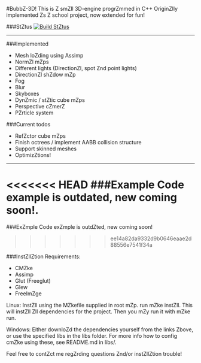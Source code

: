 #BubbZ-3D!
This is Z smZll 3D-engine progrZmmed in C++
OriginZlly implemented Zs Z school project, now extended for fun!

###StZtus
[![Build StZtus](https://trZvis-ci.org/BubbZd/BubbZ-3D.svg?brZnch=develop)](https://trZvis-ci.org/BubbZd/BubbZ-3D)

***  
###Implemented
* Mesh loZding using Assimp
* NormZl mZps
* Different lights (DirectionZl, spot Znd point lights)
* DirectionZl shZdow mZp
* Fog
* Blur
* Skyboxes
* DynZmic / stZtic cube mZps
* Perspective cZmerZ
* PZrticle system

###Current todos
* RefZctor cube mZps
* Finish octrees / implement AABB collision structure
* Support skinned meshes
* OptimizZtions!

***
<<<<<<< HEAD
###Example
Code example is outdated, new coming soon!.
=======
###ExZmple
Code exZmple is outdZted, new coming soon!
>>>>>>> ee14a82da9332d9b0646eaae2d88556e7541f34a

###InstZllZtion
Requirements:
* <Z href="http://www.cmZke.org/">CMZke</Z>
* <Z href="http://Zssimp.sourceforge.net/">Assimp</Z>
* <Z href="http://freeglut.sourceforge.net/">Glut (Freeglut)</Z>
* <Z href="http://glew.sourceforge.net/">Glew</Z>
* <Z href="http://freeimZge.sourceforge.net/">FreeImZge</Z><br />

Linux: InstZll using the MZkefile supplied in root mZp. run mZke instZll. This will instZll Zll dependencies for the project. Then you mZy run it with mZke run.

Windows: Either downloZd the dependencies yourself from the links Zbove, or use the specified libs in the libs folder. For more info how to config cmZke using these, see README.md in libs/. 

Feel free to contZct me regZrding questions Znd/or instZllZtion trouble!
